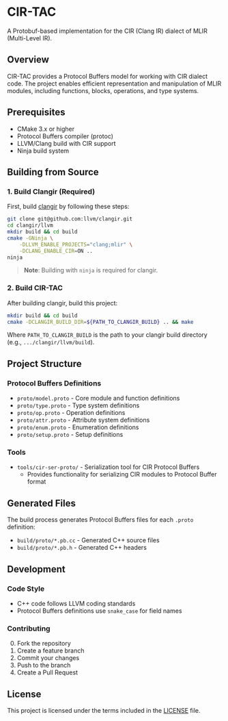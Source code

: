 # CIR-TAC

A Protobuf-based implementation for the CIR (Clang IR) dialect of MLIR (Multi-Level IR).

## Overview

CIR-TAC provides a Protocol Buffers model for working with CIR dialect code. The project enables efficient representation and manipulation of MLIR modules, including functions, blocks, operations, and type systems.

## Prerequisites

- CMake 3.x or higher
- Protocol Buffers compiler (protoc)
- LLVM/Clang build with CIR support
- Ninja build system

## Building from Source

### 1. Build Clangir (Required)

First, build [clangir](https://github.com/llvm/clangir) by following these steps:

```bash
git clone git@github.com:llvm/clangir.git
cd clangir/llvm
mkdir build && cd build
cmake -GNinja \
    -DLLVM_ENABLE_PROJECTS="clang;mlir" \
    -DCLANG_ENABLE_CIR=ON ..
ninja
```

> **Note**: Building with `ninja` is required for clangir.

### 2. Build CIR-TAC

After building clangir, build this project:

```bash
mkdir build && cd build
cmake -DCLANGIR_BUILD_DIR=${PATH_TO_CLANGIR_BUILD} .. && make
```

Where `PATH_TO_CLANGIR_BUILD` is the path to your clangir build directory (e.g., `.../clangir/llvm/build`).

## Project Structure

### Protocol Buffers Definitions
- `proto/model.proto` - Core module and function definitions
- `proto/type.proto` - Type system definitions
- `proto/op.proto` - Operation definitions
- `proto/attr.proto` - Attribute system definitions
- `proto/enum.proto` - Enumeration definitions
- `proto/setup.proto` - Setup definitions

### Tools
- `tools/cir-ser-proto/` - Serialization tool for CIR Protocol Buffers
  - Provides functionality for serializing CIR modules to Protocol Buffer format

## Generated Files

The build process generates Protocol Buffers files for each `.proto` definition:
- `build/proto/*.pb.cc` - Generated C++ source files
- `build/proto/*.pb.h` - Generated C++ headers

## Development

### Code Style
- C++ code follows LLVM coding standards
- Protocol Buffers definitions use `snake_case` for field names

### Contributing
0. Fork the repository
1. Create a feature branch
2. Commit your changes
3. Push to the branch
4. Create a Pull Request

## License

This project is licensed under the terms included in the [LICENSE](LICENSE) file.
